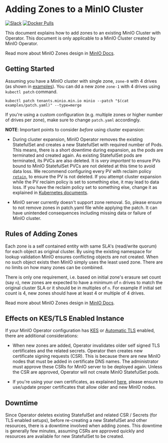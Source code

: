 # Adding Zones to a MinIO Cluster

[![Slack](https://slack.min.io/slack?type=svg)](https://slack.min.io)
[![Docker Pulls](https://img.shields.io/docker/pulls/minio/k8s-operator.svg?maxAge=604800)](https://hub.docker.com/r/minio/k8s-operator)

This document explains how to add zones to an existing MinIO Cluster with Operator. This document is only applicable to a MinIO Cluster created by MinIO Operator.

Read more about MinIO Zones design in [MinIO Docs](https://github.com/minio/minio/blob/master/docs/distributed).

## Getting Started

Assuming you have a MinIO cluster with single zone, `zone-0` with 4 drives (as shown in [examples](https://github.com/minio/operator/tree/master/examples)). You can dd a new zone `zone-1` with 4 drives using `kubectl patch` command.

```
kubectl patch tenants.minio.min.io minio --patch "$(cat examples/patch.yaml)" --type=merge
```

If you're using a custom configuration (e.g. multiple zones or higher number of drives per zone), make sure to change `patch.yaml` accordingly.

**NOTE**: Important points to consider _before_ using cluster expansion:

- During cluster expansion, MinIO Operator removes the existing StatefulSet and creates a new StatefulSet with required number of Pods. This means, there is a short downtime during expansion, as the pods are terminated and created again. As existing StatefulSet pods are terminated, its PVCs are also deleted. It is _very important_ to ensure PVs bound to MinIO StatefulSet PVCs are not deleted at this time to avoid data loss. We recommend configuring every PV with reclaim policy [`retain`](https://kubernetes.io/docs/concepts/storage/persistent-volumes/#retain), to ensure the PV is not deleted. If you attempt cluster expansion while the PV reclaim policy is set to something else, it may lead to data loss. If you have the reclaim policy set to something else, change it as explained in [Kubernetes documents](https://kubernetes.io/docs/tasks/administer-cluster/change-pv-reclaim-policy/).

- MinIO server currently doesn't support zone removal. So, please ensure to not remove zones in patch.yaml file while applying the patch. It can have unintended consequences including missing data or failure of MinIO cluster.

## Rules of Adding Zones

Each zone is a self contained entity with same SLA's (read/write quorum) for each object as original cluster. By using the existing namespace for lookup validation MinIO ensures conflicting objects are not created. When no such object exists then MinIO simply uses the least used zone. There are no limits on how many zones can be combined.

There is only one requirement, i.e. based on initial zone's erasure set count (say `n`), new zones are expected to have a minimum of `n` drives to match the original cluster SLA or it should be in multiples of `n`. For example if initial set count is 4, new zones should have at least 4 or multiple of 4 drives.

Read more about MinIO Zones design in [MinIO Docs](https://github.com/minio/minio/blob/master/docs/distributed).

## Effects on KES/TLS Enabled Instance

If your MinIO Operator configuration has [KES](https://github.com/minio/operator/blob/master/docs/kes.md) or [Automatic TLS](https://github.com/minio/operator/blob/master/docs/tls.md#automatic-csr-generation) enabled, there are additional considerations:

- When new zones are added, Operator invalidates older self signed TLS certificates and the related secrets. Operator then creates new certificate signing requests (CSR). This is because there are new MinIO nodes that must be added in certificate DNS names. The administrator must approve these CSRs for MinIO server to be deployed again. Unless the CSR are approved, Operator will not create MinIO StatefulSet pods.

- If you're using your own certificates, as explained [here](https://github.com/minio/operator/blob/master/docs/tls.md#pass-certificate-secret-to-tenant), please ensure to use/update proper certificates that allow older and new MinIO nodes.

## Downtime

Since Operator deletes existing StatefulSet and related CSR / Secrets (for TLS enabled setups), before re-creating a new StatefulSet and other resources, there is a downtime involved when adding zones. This downtime is generally few minutes, assuming CSRs are approved quickly and resources are available for new StatefulSet to be created.
